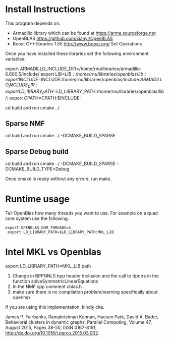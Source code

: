 Install Instructions
====================

This program depends on:

- Armadillo library which can be found at https://arma.sourceforge.net
- OpenBLAS https://github.com/xianyi/OpenBLAS
- Boost C++ libraries 1.55 http://www.boost.org/ Set Operations

Once you have installed these libraries set the following environment variables.

export ARMADILLO_INCLUDE_DIR=/home/rnu/libraries/armadillo-6.600.5/include/
export LIB=$LIB:/home/rnu/libraries/openblas/lib:
export INCLUDE=$INCLUDE:/home/rnu/libraries/openblas/include:$ARMADILLO_INCLUDE_DIR:
export LD_LIBRARY_PATH=$LD_LIBRARY_PATH:/home/rnu/libraries/openblas/lib/:
export CPATH=CPATH:$INCLUDE:

cd build and run cmake ../

Sparse NMF
---------
cd build and run cmake ../ -DCMAKE_BUILD_SPARSE

Sparse Debug build
------------------
cd build and run cmake ../ -DCMAKE_BUILD_SPARSE -DCMAKE_BUILD_TYPE=Debug

Once cmake is ready without any errors, run make. 


Runtime usage
=============
Tell OpenBlas how many threads you want to use. For example on a quad core system use the following.
````
export OPENBLAS_NUM_THREADS=4
 export LD_LIBRARY_PATH=$LD_LIBRARY_PATH:MKL_LIB
````

Intel MKL vs Openblas
=====================
export LD_LIBRARY_PATH=MKL_LIB path

1. Change in BPPNNLS.hpp header inclusion and the call to dpotrs in the function solveSymmetricLinearEquations
2. In the NMF.cpp comment cblas.h
3. make sure there is no compilation problem/warning specifically about openmp

If you are using this implementation, kindly cite.

James P. Fairbanks, Ramakrishnan Kannan, Haesun Park, David A. Bader, Behavioral clusters in dynamic graphs, Parallel Computing, Volume 47, August 2015, Pages 38-50, ISSN 0167-8191, http://dx.doi.org/10.1016/j.parco.2015.03.002.